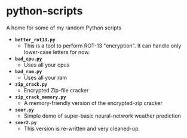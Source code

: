 # python-scripts
A home for some of my random Python scripts

- **`better_rot13.py`**
    - This is a tool to perform ROT-13 "encryption". It can handle only lower-case letters for now.
- **`bad_cpu.py`**
    - Uses all your cpus
- **`bad_ram.py`**
    - Uses all your ram
- **`zip_crack.py`**
    - Encrypted Zip-file cracker
- **`zip_crack_memory.py`**
    - A memory-friendly version of the encrypted-zip cracker
- **`seer.py`**
    - Simple demo of super-basic neural-network weather prediction
- **`seer2.py`**
    - This version is re-written and very cleaned-up.
    